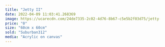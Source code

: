 ```yaml
---
title: "Jetty II"
date: 2022-04-09 11:03:41.268369
image: https://ucarecdn.com/24de7335-2c02-4d76-8b67-c5e5b2f03d75/jetty-ii.jpg
price: "0"
size: "60cm x 60cm"
sold: "Suburban312"
media: "Acrylic on canvas"
---
```


